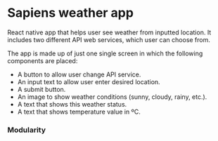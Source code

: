# Sapiens weather app

React native app that helps user see weather from inputted location. It includes two different API web services, which user can choose from.

The app is made up of just one single screen in which the following components are placed:
- A button to allow user change API service.
- An input text to allow user enter desired location.
- A submit button.
- An image to show weather conditions (sunny, cloudy, rainy, etc.).
- A text that shows this weather status.
- A text that shows temperature value in ºC.

### Modularity
